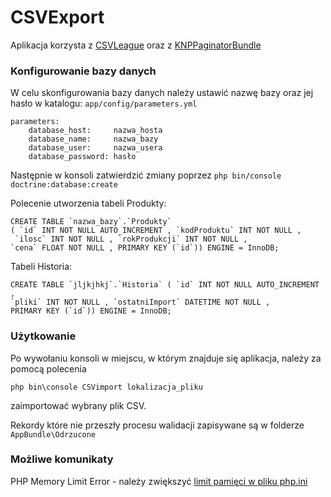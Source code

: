 CSVExport
=========

Aplikacja korzysta z [CSVLeague](https://csv.thephpleague.com/) oraz z [KNPPaginatorBundle](https://github.com/KnpLabs/KnpPaginatorBundle)

### Konfigurowanie bazy danych

W celu skonfigurowania bazy danych należy ustawić nazwę bazy oraz jej hasło w katalogu: 
`app/config/parameters.yml`

    parameters:
        database_host:     nazwa_hosta
        database_name:     nazwa_bazy
        database_user:     nazwa_usera
        database_password: hasło

Następnie w konsoli zatwierdzić zmiany poprzez
`php bin/console doctrine:database:create`

Polecenie utworzenia tabeli Produkty:

    CREATE TABLE `nazwa_bazy`.`Produkty` 
    ( `id` INT NOT NULL AUTO_INCREMENT , `kodProduktu` INT NOT NULL ,
     `ilosc` INT NOT NULL , `rokProdukcji` INT NOT NULL , 
    `cena` FLOAT NOT NULL , PRIMARY KEY (`id`)) ENGINE = InnoDB;

Tabeli Historia:

    CREATE TABLE `jljkjhkj`.`Historia` ( `id` INT NOT NULL AUTO_INCREMENT , 
    `pliki` INT NOT NULL , `ostatniImport` DATETIME NOT NULL , 
    PRIMARY KEY (`id`)) ENGINE = InnoDB;

### Użytkowanie
Po wywołaniu konsoli w miejscu, w którym znajduje się aplikacja, należy za pomocą polecenia 

`php bin\console CSVimport lokalizacja_pliku`

zaimportować wybrany plik CSV. 

Rekordy które nie przeszły procesu walidacji zapisywane są w folderze `AppBundle\Odrzucone`

### Możliwe komunikaty
PHP Memory Limit Error - należy zwiększyć [limit pamięci w pliku php.ini](https://haydenjames.io/understanding-php-memory_limit/)